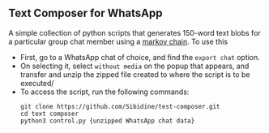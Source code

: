 ## Text Composer for WhatsApp

A simple collection of python scripts that generates 150-word text blobs for a particular group chat member using a [markov chain](https://en.wikipedia.org/wiki/Markov_chain). To use this

- First, go to a WhatsApp chat of choice, and find the `export chat` option.
- On selecting it, select `without media` on the popup that appears, and transfer and unzip the zipped file created to where the script is to be executed/
- To access the script, run the following commands:
  ```
  git clone https://github.com/Sibidine/test-composer.git
  cd text composer
  python3 control.py {unzipped WhatsApp chat data}
  ```
  
